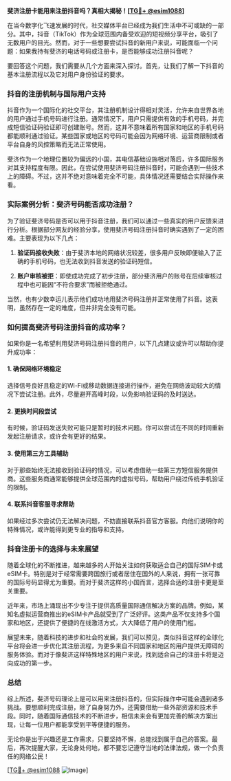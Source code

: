 **斐济注册卡能用来注册抖音吗？真相大揭秘！[[TG💪+ @esim1088](https://t.me/s/esim1088)]**

在当今数字化飞速发展的时代，社交媒体平台已经成为我们生活中不可或缺的一部分。其中，抖音（TikTok）作为全球范围内备受欢迎的短视频分享平台，吸引了无数用户的目光。然而，对于一些想要尝试抖音的新用户来说，可能面临一个问题：如果我持有斐济的电话号码或注册卡，是否能够成功注册抖音呢？

要回答这个问题，我们需要从几个方面来深入探讨。首先，让我们了解一下抖音的基本注册流程以及它对用户身份验证的要求。

### 抖音的注册机制与国际用户支持

抖音作为一个国际化的社交平台，其注册机制设计得相对灵活，允许来自世界各地的用户通过手机号码进行注册。通常情况下，用户只需提供有效的手机号码，并完成短信验证码验证即可创建账号。然而，这并不意味着所有国家和地区的手机号码都能顺利通过验证。某些国家或地区的号码可能会因为网络环境、运营商限制或者平台自身的风控策略而无法正常使用。

斐济作为一个地理位置较为偏远的小国，其电信基础设施相对落后，许多国际服务对其支持程度有限。因此，在尝试使用斐济号码注册抖音时，可能会遇到一些技术上的障碍。不过，这并不绝对意味着完全不可能，具体情况还需要结合实际操作来看。

### 实际案例分析：斐济号码能否成功注册？

为了验证斐济号码是否可以用于抖音注册，我们可以通过一些真实的用户反馈来进行分析。根据部分网友的经验分享，使用斐济号码注册抖音时确实遇到了一定的困难。主要表现为以下几点：

1. **验证码接收失败**：由于斐济本地的网络状况较差，很多用户反映即便输入了正确的手机号码，也无法收到抖音发送的验证码短信。
   
2. **账户审核被拒**：即使成功完成了初步注册，部分斐济用户的账号在后续审核过程中也可能因“不符合要求”而被拒绝通过。

当然，也有少数幸运儿表示他们成功地用斐济号码注册并正常使用了抖音。这表明，虽然存在一定的难度，但并非完全没有可能。

### 如何提高斐济号码注册抖音的成功率？

如果你是一名希望利用斐济号码注册抖音的用户，以下几点建议或许可以帮助你提升成功率：

#### 1. 确保网络环境稳定
选择信号良好且稳定的Wi-Fi或移动数据连接进行操作，避免在网络波动较大的情况下尝试注册。此外，尽量避开高峰时段，以免影响验证码的及时送达。

#### 2. 更换时间段尝试
有时候，验证码发送失败可能只是暂时的技术问题。你可以尝试在不同的时间重新发起注册请求，或许会有更好的结果。

#### 3. 使用第三方工具辅助
对于那些始终无法接收到验证码的情况，可以考虑借助一些第三方短信服务提供商。这些服务商通常能够提供全球范围内的虚拟号码，帮助用户绕过传统手机验证的限制。

#### 4. 联系抖音客服寻求帮助
如果经过多次尝试仍无法解决问题，不妨直接联系抖音官方客服。向他们说明你的特殊情况，或许能得到更专业的指导和支持。

### 抖音注册卡的选择与未来展望

随着全球化的不断推进，越来越多的人开始关注如何获取适合自己的国际SIM卡或eSIM卡。特别是对于经常需要跨国旅行或者居住在国外的人来说，拥有一张可靠的国际号码显得尤为重要。而对于斐济这样的小国而言，选择合适的注册卡更是至关重要。

近年来，市场上涌现出不少专注于提供高质量国际通信解决方案的品牌。例如，某知名虚拟运营商推出的eSIM卡产品就受到了广泛好评。这类产品不仅支持多个国家和地区，还提供了便捷的在线激活方式，大大降低了用户的使用门槛。

展望未来，随着科技的进步和社会的发展，我们可以预见，类似抖音这样的全球化平台将会进一步优化其注册流程，为更多来自不同国家和地区的用户提供无障碍的服务体验。而对于像斐济这样特殊地区的用户来说，找到适合自己的注册卡将是迈向成功的第一步。

### 总结

综上所述，斐济号码理论上是可以用来注册抖音的，但实际操作中可能会遇到诸多挑战。要想顺利完成注册，除了自身努力外，还需要借助一些外部资源和技术手段。同时，随着国际通信技术的不断进步，相信未来会有更加完善的解决方案出现，让每一位用户都能享受到平等便捷的服务。

无论你是出于兴趣还是工作需求，只要坚持不懈，总能找到属于自己的答案。最后，再次提醒大家，无论身处何地，都不要忘记遵守当地的法律法规，做一个负责任的网络公民！

[[TG💪+ @esim1088](https://t.me/s/esim1088) ![Image](https://i.postimg.cc/4NQfJmqS/Snipaste-2025-05-13-00-14-12.png)]